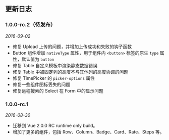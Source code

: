 ## 更新日志

### 1.0.0-rc.2（待发布）

*2016-09-02*

- 修复 Upload 上传的问题，并增加上传成功和失败的钩子函数
- Button 组件增加 `nativeType` 属性，用于组件内 `<button>` 标签的原生 `type` 属性，默认值为 `button`
- 修复 Table 自定义模板中渲染静态数据错误
- 修复 Table 中被固定列的高度不与其他列的高度协调的问题
- 修复 TimePicker 的 `picker-options` 属性
- 修复一些组件图标丢失的问题
- 修复远程搜索的 Select 在 Form 中的显示问题

### 1.0.0-rc.1

*2016-08-30*

- 迁移到 Vue 2.0.0 RC runtime only build。
- 增加了更多的组件，包括 Row、Column、Badge、Card、Rate、Steps 等。
